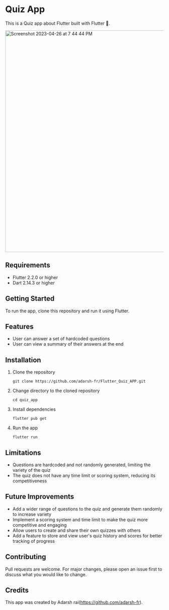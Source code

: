 
# Quiz App

This is a Quiz app about Flutter built with Flutter 🔁.

<img width="703" alt="Screenshot 2023-04-26 at 7 44 44 PM" src="https://user-images.githubusercontent.com/59118492/235356311-5b57a23f-6b43-44ec-a430-6718d667908d.png">


## Requirements

- Flutter 2.2.0 or higher
- Dart 2.14.3 or higher

## Getting Started

To run the app, clone this repository and run it using Flutter.

## Features

- User can answer a set of hardcoded questions
- User can view a summary of their answers at the end

## Installation

1. Clone the repository
   ```
   git clone https://github.com/adarsh-fr/Flutter_Quiz_APP.git
   ```
2. Change directory to the cloned repository
   ```
   cd quiz_app
   ```
3. Install dependencies
   ```
   flutter pub get
   ```
4. Run the app
   ```
   flutter run
   ```

## Limitations

- Questions are hardcoded and not randomly generated, limiting the variety of the quiz
- The quiz does not have any time limit or scoring system, reducing its competitiveness

## Future Improvements

- Add a wider range of questions to the quiz and generate them randomly to increase variety
- Implement a scoring system and time limit to make the quiz more competitive and engaging
- Allow users to create and share their own quizzes with others
- Add a feature to store and view user's quiz history and scores for better tracking of progress

## Contributing

Pull requests are welcome. For major changes, please open an issue first to discuss what you would like to change.


## Credits

This app was created by Adarsh rai(https://github.com/adarsh-fr).
